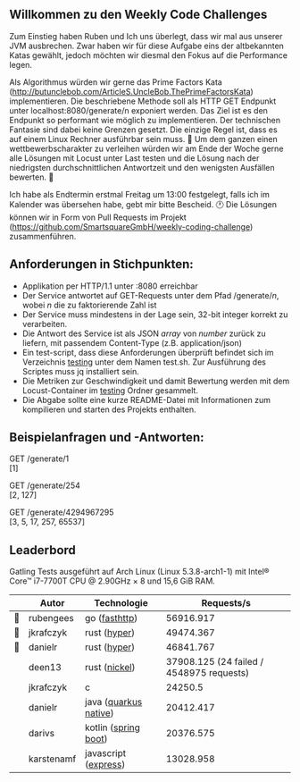 ## Willkommen zu den Weekly Code Challenges 

Zum Einstieg haben Ruben und Ich uns überlegt, dass wir mal aus unserer JVM ausbrechen. Zwar haben wir für diese Aufgabe eins der altbekannten Katas gewählt, jedoch möchten wir diesmal den Fokus auf die Performance legen.

Als Algorithmus würden wir gerne das Prime Factors Kata (http://butunclebob.com/ArticleS.UncleBob.ThePrimeFactorsKata) implementieren. Die beschriebene Methode soll als HTTP GET Endpunkt unter localhost:8080/generate/n exponiert werden. Das Ziel ist es den Endpunkt so performant wie möglich zu implementieren. Der technischen Fantasie sind dabei keine Grenzen gesetzt. Die einzige Regel ist, dass es auf einem Linux Rechner ausführbar sein muss. :bullettrain_side:
Um dem ganzen einen wettbewerbscharakter zu verleihen würden wir am Ende der Woche gerne alle Lösungen mit Locust unter Last testen und die Lösung nach der niedrigsten durchschnittlichen Antwortzeit und den wenigsten Ausfällen bewerten. :100:

Ich habe als Endtermin erstmal Freitag um 13:00 festgelegt, falls ich im Kalender was übersehen habe, gebt mir bitte Bescheid. :clock1:
Die Lösungen können wir in Form von Pull Requests im Projekt (https://github.com/SmartsquareGmbH/weekly-coding-challenge) zusammenführen.

## Anforderungen in Stichpunkten:
* Applikation per HTTP/1.1 unter :8080 erreichbar
* Der Service antwortet auf GET-Requests unter dem Pfad /generate/_n_, wobei _n_ die zu faktorierende Zahl ist
* Der Service muss mindestens in der Lage sein, 32-bit integer korrekt zu verarbeiten.
* Die Antwort des Service ist als JSON _array_ von _number_ zurück zu liefern, mit passendem Content-Type (z.B. application/json)
* Ein test-script, dass diese Anforderungen überprüft befindet sich im Verzeichnis [testing](testing) unter dem Namen test.sh. Zur Ausführung des Scriptes muss jq installiert sein.
* Die Metriken zur Geschwindigkeit und damit Bewertung werden mit dem Locust-Container im [testing](testing) Ordner gesammelt.
* Die Abgabe sollte eine kurze README-Datei mit Informationen zum kompilieren und starten des Projekts enthalten.

## Beispielanfragen und -Antworten:

GET /generate/1  
[1]

GET /generate/254  
[2, 127]

GET /generate/4294967295  
[3, 5, 17, 257, 65537]

## Leaderbord

Gatling Tests ausgeführt auf Arch Linux (Linux 5.3.8-arch1-1) mit Intel® Core™ i7-7700T CPU @ 2.90GHz × 8 und 15,6 GiB RAM.

|                   | Autor      | Technologie                                              | Requests/s                               |
|-------------------|------------|----------------------------------------------------------|------------------------------------------|
| :1st_place_medal: | rubengees  | go ([fasthttp](https://github.com/valyala/fasthttp))     | 56916.917                                |
| :2nd_place_medal: | jkrafczyk  | rust ([hyper](https://github.com/hyperium/hyper))        | 49474.367                                |
| :3rd_place_medal: | danielr    | rust ([hyper](https://github.com/hyperium/hyper))        | 46841.767                                |
|                   | deen13     | rust ([nickel](https://github.com/nickel-org/nickel.rs)) | 37908.125 (24 failed / 4548975 requests) |
|                   | jkrafczyk  | c                                                        | 24250.5                                  |
|                   | danielr    | java ([quarkus native](https://quarkus.io/))             | 20412.417                                |
|                   | darivs     | kotlin ([spring boot](https://spring.io/))               | 20376.575                                |
|                   | karstenamf | javascript ([express](https://expressjs.com/))           | 13028.958                                |
